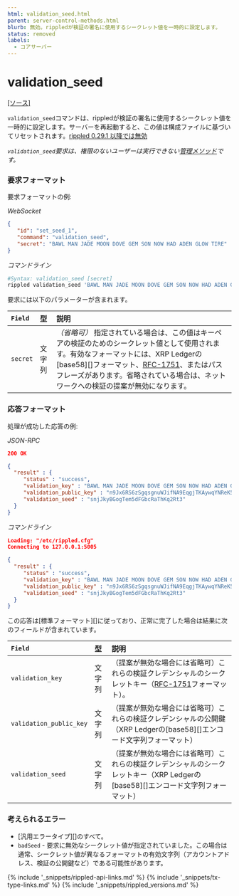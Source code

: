 ```yaml
---
html: validation_seed.html
parent: server-control-methods.html
blurb: 無効。rippledが検証の署名に使用するシークレット値を一時的に設定します。
status: removed
labels:
  - コアサーバー
---
```

# validation_seed
[[ソース]](https://github.com/ripple/rippled/blob/a61ffab3f9010d8accfaa98aa3cacc7d38e74121/src/ripple/rpc/handlers/ValidationSeed.cpp "Source")

`validation_seed`コマンドは、rippledが検証の署名に使用するシークレット値を一時的に設定します。サーバーを再起動すると、この値は構成ファイルに基づいてリセットされます。[rippled 0.29.1 以降では無効](https://github.com/ripple/rippled/releases/tag/0.29.1-rc1 "BADGE_RED")

*`validation_seed`要求は、権限のないユーザーは実行できない[管理メソッド](admin-rippled-methods.html)です。*

### 要求フォーマット
要求フォーマットの例:

<!-- MULTICODE_BLOCK_START -->

*WebSocket*

```json
{
   "id": "set_seed_1",
   "command": "validation_seed",
   "secret": "BAWL MAN JADE MOON DOVE GEM SON NOW HAD ADEN GLOW TIRE"
}
```

*コマンドライン*

```sh
#Syntax: validation_seed [secret]
rippled validation_seed 'BAWL MAN JADE MOON DOVE GEM SON NOW HAD ADEN GLOW TIRE'
```

<!-- MULTICODE_BLOCK_END -->

要求には以下のパラメーターが含まれます。

| `Field`  | 型   | 説明                                              |
|:---------|:-------|:---------------------------------------------------------|
| `secret` | 文字列 | _（省略可）_ 指定されている場合は、この値はキーペアの検証のためのシークレット値として使用されます。有効なフォーマットには、XRP Ledgerの[base58][]フォーマット、[RFC-1751](https://tools.ietf.org/html/rfc1751)、またはパスフレーズがあります。省略されている場合は、ネットワークへの検証の提案が無効になります。 |

### 応答フォーマット

処理が成功した応答の例:

<!-- MULTICODE_BLOCK_START -->

*JSON-RPC*

```json
200 OK

{
  "result" : {
     "status" : "success",
     "validation_key" : "BAWL MAN JADE MOON DOVE GEM SON NOW HAD ADEN GLOW TIRE",
     "validation_public_key" : "n9Jx6RS6zSgqsgnuWJifNA9EqgjTKAywqYNReK5NRd1yLBbfC3ng",
     "validation_seed" : "snjJkyBGogTem5dFGbcRaThKq2Rt3"
  }
}
```

*コマンドライン*

```json
Loading: "/etc/rippled.cfg"
Connecting to 127.0.0.1:5005

{
  "result" : {
     "status" : "success",
     "validation_key" : "BAWL MAN JADE MOON DOVE GEM SON NOW HAD ADEN GLOW TIRE",
     "validation_public_key" : "n9Jx6RS6zSgqsgnuWJifNA9EqgjTKAywqYNReK5NRd1yLBbfC3ng",
     "validation_seed" : "snjJkyBGogTem5dFGbcRaThKq2Rt3"
  }
}
```

<!-- MULTICODE_BLOCK_END -->

この応答は[標準フォーマット][]に従っており、正常に完了した場合は結果に次のフィールドが含まれています。

| `Field`                 | 型   | 説明                               |
|:------------------------|:-------|:------------------------------------------|
| `validation_key`        | 文字列 | （提案が無効な場合には省略可）これらの検証クレデンシャルのシークレットキー（[RFC-1751](https://tools.ietf.org/html/rfc1751)フォーマット）。 |
| `validation_public_key` | 文字列 | （提案が無効な場合には省略可）これらの検証クレデンシャルの公開鍵（XRP Ledgerの[base58][]エンコード文字列フォーマット） |
| `validation_seed`       | 文字列 | （提案が無効な場合には省略可）これらの検証クレデンシャルのシークレットキー（XRP Ledgerの[base58][]エンコード文字列フォーマット） |

### 考えられるエラー

* [汎用エラータイプ][]のすべて。
* `badSeed` - 要求に無効なシークレット値が指定されていました。この場合は通常、シークレット値が異なるフォーマットの有効文字列（アカウントアドレス、検証の公開鍵など）である可能性があります。

<!--{# common link defs #}-->
{% include '_snippets/rippled-api-links.md' %}
{% include '_snippets/tx-type-links.md' %}
{% include '_snippets/rippled_versions.md' %}

